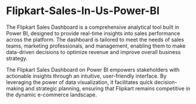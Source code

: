 # Flipkart-Sales-In-Us-Power-BI


The Flipkart Sales Dashboard is a comprehensive analytical tool built in Power BI, designed to provide real-time insights into sales performance across the platform. The dashboard is tailored to meet the needs of sales teams, marketing professionals, and management, enabling them to make data-driven decisions to optimize revenue and improve overall business strategy.

The Flipkart Sales Dashboard on Power BI empowers stakeholders with actionable insights through an intuitive, user-friendly interface. By leveraging the power of data visualization, it facilitates quick decision-making and strategic planning, ensuring that Flipkart remains competitive in the dynamic e-commerce landscape.
